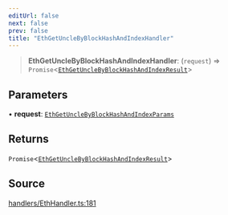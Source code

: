 ```yaml
---
editUrl: false
next: false
prev: false
title: "EthGetUncleByBlockHashAndIndexHandler"
---
```


> **EthGetUncleByBlockHashAndIndexHandler**: (`request`) => `Promise`\<[`EthGetUncleByBlockHashAndIndexResult`](/reference/tevm/actions-types/type-aliases/ethgetunclebyblockhashandindexresult/)\>

## Parameters

• **request**: [`EthGetUncleByBlockHashAndIndexParams`](/reference/tevm/actions-types/type-aliases/ethgetunclebyblockhashandindexparams/)

## Returns

`Promise`\<[`EthGetUncleByBlockHashAndIndexResult`](/reference/tevm/actions-types/type-aliases/ethgetunclebyblockhashandindexresult/)\>

## Source

[handlers/EthHandler.ts:181](https://github.com/evmts/tevm-monorepo/blob/main/packages/actions-types/src/handlers/EthHandler.ts#L181)
